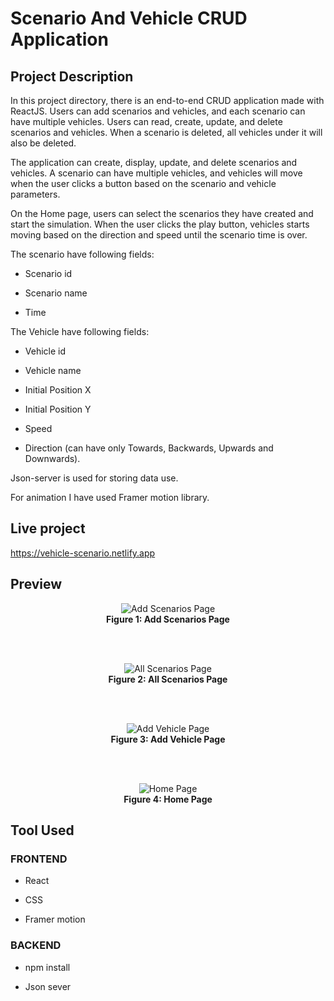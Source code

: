 # Scenario And Vehicle CRUD Application
## Project Description
In this project directory, there is an end-to-end CRUD application made with ReactJS. Users can add scenarios and vehicles, and each scenario can have multiple vehicles. Users can read, create, update, and delete scenarios and vehicles. When a scenario is deleted, all vehicles under it will also be deleted.

The application can create, display, update, and delete scenarios and vehicles. A scenario can have multiple vehicles, and vehicles will move when the user clicks a button based on the scenario and vehicle parameters.

On the Home page, users can select the scenarios they have created and start the simulation. When the user clicks the play button, vehicles starts moving based on the direction and speed until the scenario time is over.

The scenario have following fields:

* Scenario id

* Scenario name

* Time

The Vehicle have following fields:

* Vehicle id

* Vehicle name

* Initial Position X

* Initial Position Y

* Speed

* Direction (can have only Towards, Backwards, Upwards and Downwards).

Json-server is used for storing data use.

For animation I have used Framer motion library.

## Live project 

https://vehicle-scenario.netlify.app

## Preview
<p align="center">
  <img src="https://github.com/Ravikumar-07/vehicle-scenario-and-CRUD-operation/assets/140155480/06296852-8d2b-48d8-9e71-24361f197fdb" alt="Add Scenarios Page"/>
  <br/>
  <b>Figure 1: Add Scenarios Page</b>
</p>
  <br/>
  <br/>
<p align="center">
  <img src="https://github.com/Ravikumar-07/vehicle-scenario-and-CRUD-operation/assets/140155480/7e8bf93a-81f2-46d6-88ea-c03643dea0fe" alt="All Scenarios Page"/>
  <br/>
  <b>Figure 2: All Scenarios Page</b>
</p>
  <br/>
  <br/>
  <p align="center">
  <img src="https://github.com/Ravikumar-07/vehicle-scenario-and-CRUD-operation/assets/140155480/5c13d866-65d3-4307-a4fb-1a1fa57d4993" alt="Add Vehicle Page"/>
  <br/>
  <b>Figure 3: Add Vehicle Page</b>
</p>
  <br/>
  <br/>
  <p align="center">
  <img src="https://github.com/Ravikumar-07/vehicle-scenario-and-CRUD-operation/assets/140155480/df800fd7-903b-440b-bdcc-d3d595fa5771" alt="Home Page"/>
  <br/>
  <b>Figure 4: Home Page</b>
</p>

## Tool Used

### FRONTEND

* React
  
* CSS
  
* Framer motion

### BACKEND

* npm install
  
* Json sever
